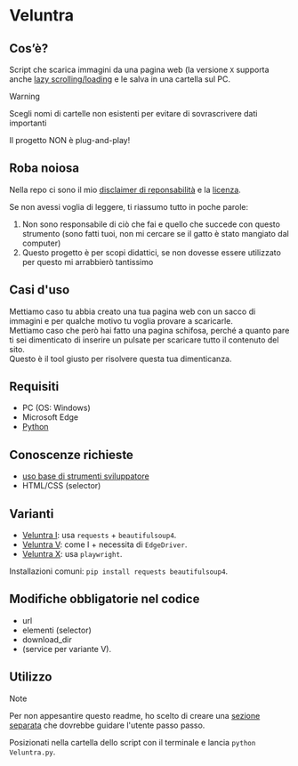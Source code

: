 # Veluntra

## Cos’è?
Script che scarica immagini da una pagina web (la versione ```X``` supporta anche [lazy scrolling/loading](https://github.com/Dicast3/Veluntra/blob/main/Glossario.md#lazy-scrollingloading) e le salva in una cartella sul PC.

> [!WARNING]  
> Scegli nomi di cartelle non esistenti per evitare di sovrascrivere dati importanti
> 
> Il progetto NON è plug-and-play!

## Roba noiosa
Nella repo ci sono il mio [disclaimer di reponsabilità](https://github.com/Dicast3/Veluntra/blob/main/Disclaimer.md) e la [licenza](https://github.com/Dicast3/Veluntra/blob/main/LICENSE).

Se non avessi voglia di leggere, ti riassumo tutto in poche parole:
1. Non sono responsabile di ciò che fai e quello che succede con questo strumento (sono fatti tuoi, non mi cercare se il gatto è stato mangiato dal computer)
2. Questo progetto è per scopi didattici, se non dovesse essere utilizzato per questo mi arrabbierò tantissimo

## Casi d'uso
Mettiamo caso tu abbia creato una tua pagina web con un sacco di immagini e per qualche motivo tu voglia provare a scaricarle. \
Mettiamo caso che però hai fatto una pagina schifosa, perché a quanto pare ti sei dimenticato di inserire un pulsate per scaricare tutto il contenuto del sito. \
Questo è il tool giusto per risolvere questa tua dimenticanza.

## Requisiti
* PC (OS: Windows)
* Microsoft Edge
* [Python](https://www.python.org/downloads/)

## Conoscenze richieste
* [uso base di strumenti sviluppatore](https://github.com/Dicast3/Veluntra/blob/main/Glossario.md#uso-base-di-strumenti-sviluppatore)
* HTML/CSS (selector)

## Varianti
* [Veluntra I](https://github.com/Dicast3/Veluntra/blob/main/Code/Veluntra%20I/Veluntra.py): usa ```requests``` + ```beautifulsoup4```.
* [Veluntra V](https://github.com/Dicast3/Veluntra/blob/main/Code/Veluntra%20V/Veluntra.py): come I + necessita di ```EdgeDriver```.
* [Veluntra X](https://github.com/Dicast3/Veluntra/blob/main/Code/Veluntra%20X/Veluntra.py): usa ```playwright```.

Installazioni comuni: ```pip install requests beautifulsoup4```.

## Modifiche obbligatorie nel codice
* url
* elementi (selector)
* download_dir
* (service per variante V).

## Utilizzo

> [!NOTE]  
> Per non appesantire questo readme, ho scelto di creare una [sezione separata](https://github.com/Dicast3/Veluntra/blob/main/Tutorial.md) che dovrebbe guidare l'utente passo passo.

Posizionati nella cartella dello script con il terminale e lancia ```python Veluntra.py```.
